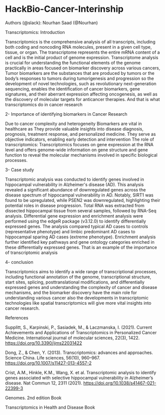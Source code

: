 # HackBio-Cancer-Interinship

Authors (@slack): Nourhan Saad (@Nourhan)

Transcriptomics: Introduction

Transcriptomics is the comprehensive analysis of all transcripts, including both coding and noncoding RNA molecules, present in a given cell type, tissue, or organ. The transcriptome represents the entire mRNA content of a cell and is the initial product of genome expression. Transcriptome analysis is crucial for understanding the functional elements of the genome practically in areas focused on biomarker discovery across various cancers,
Tumor biomarkers are the substances that are produced by tumors or the body’s responses to tumors during tumorigenesis and progression so the development of novel technologies, such as revolutionary next-generation sequencing, enables the identification of cancer biomarkers, gene signatures, and their aberrant expression affecting oncogenesis, as well as the discovery of molecular targets for anticancer therapies. And that is what transcriptomics do in cancer research

2- Importance of identifying biomarkers in Cancer Research

Due to cancer complexity and heterogeneity Biomarkers are vital in healthcare as They provide valuable insights into disease diagnosis, prognosis, treatment response, and personalized medicine. They serve as objective indicators, enabling early detection and intervention
The role of transcriptomics: Transcriptomics focuses on gene expression at the RNA level and offers genome-wide information on gene structure and gene function to reveal the molecular mechanisms involved in specific biological processes.

3- Case study

Transcriptomic analysis was conducted to identify genes involved in hippocampal vulnerability in Alzheimer's disease (AD). This analysis revealed a significant abundance of downregulated genes across the disease spectrum of hippocampal vulnerability in AD. Notably, SIRT1 was found to be upregulated, while PSEN2 was downregulated, highlighting their potential roles in disease progression.
Total RNA was extracted from dissected hippocampal tissue from several samples, followed by RNA-Seq analysis. Differential gene expression and enrichment analysis were performed using the edgeR package (v3.12.0) to identify differentially expressed genes. The analysis compared typical AD cases to controls (representative phenotype) and limbic predominant AD cases to hippocampal sparing AD cases (extreme phenotype). Enrichment analysis further identified key pathways and gene ontology categories enriched in these differentially expressed genes. That is an example of the importance of transcriptomic analysis

4- conclusion

Transcriptomics aims to identify a wide range of transcriptional processes, including functional annotation of the genome, transcriptional structure, start sites, splicing, posttranslational modifications, and differentially expressed genes and understanding the complexity of cancer and disease mechanisms, and the biomarker discovery have the main role for understanding various cancer also the developments in transcriptomic technologies like spatial transcriptomics will give more vital insights into cancer research.

References

Supplitt, S., Karpinski, P., Sasiadek, M., & Laczmanska, I. (2021). Current Achievements and Applications of Transcriptomics in Personalized Cancer Medicine. International journal of molecular sciences, 22(3), 1422. https://doi.org/10.3390/ijms22031422

Dong, Z., & Chen, Y. (2013). Transcriptomics: advances and approaches. Science China. Life sciences, 56(10), 960–967. https://doi.org/10.1007/s11427-013-4557-2

Crist, A.M., Hinkle, K.M., Wang, X. et al. Transcriptomic analysis to identify genes associated with selective hippocampal vulnerability in Alzheimer’s disease. Nat Commun 12, 2311 (2021). https://doi.org/10.1038/s41467-021-22399-3

Genomes. 2nd edition Book

Transcriptomics in Health and Disease Book
